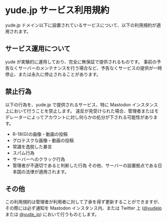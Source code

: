 # yude.jp サービス利用規約
yude.jp ドメイン以下に設置されているサービスについて、以下の利用規約が適用されます。

## サービス運用について
yude が実験的に運用しており、完全に無保証で提供されるものです。
事前の予告なくサーバーのメンテナンスを行う場合など、予告なくサービスの提供が一時停止、または永久に停止されることがあります。

## 禁止行為
以下の行為を、yude.jp で提供されるサービス、特に Mastodon インスタンス上において行うことを禁止します。 違反が見受けられた場合、管理者またはモデレーターによってアカウントに対し何らかの処分が下される可能性があります。
* R-18(G)の画像・動画の投稿
* グロテスクな画像・動画の投稿
* 常識を逸脱した暴言
* スパム行為
* サーバーへのクラック行為
* 管理者が不適切であると判断した行為
その他、サーバーの設置拠点である日本国の法律が適用されます。

## その他
この利用規約は管理者が利用者に対して了承を得ず更新することができますが、その際には必ず通知を Mastodon インスタンス内、または Twitter 上 ([@yudejp](https://twitter.com/yudejp) または [@yude_jp](https://twitter.com/yude_jp)) において行うものとします。